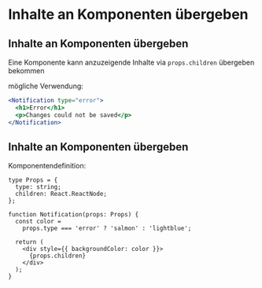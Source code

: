 # Inhalte an Komponenten übergeben

## Inhalte an Komponenten übergeben

Eine Komponente kann anzuzeigende Inhalte via `props.children` übergeben bekommen

mögliche Verwendung:

```jsx
<Notification type="error">
  <h1>Error</h1>
  <p>Changes could not be saved</p>
</Notification>
```

## Inhalte an Komponenten übergeben

Komponentendefinition:

```tsx
type Props = {
  type: string;
  children: React.ReactNode;
};

function Notification(props: Props) {
  const color =
    props.type === 'error' ? 'salmon' : 'lightblue';

  return (
    <div style={{ backgroundColor: color }}>
      {props.children}
    </div>
  );
}
```
